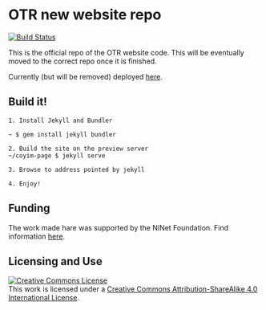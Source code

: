 # OTR new website repo

[![Build Status](https://api.travis-ci.com/otrv4/OTR-website.svg?branch=master)](https://travis-ci.com/github/otrv4/OTR-website)

This is the official repo of the OTR website code. This will be eventually
moved to the correct repo once it is finished.

Currently (but will be removed) deployed [here](https://safe-basin-61884.herokuapp.com).

## Build it!

```
1. Install Jekyll and Bundler

~ $ gem install jekyll bundler

2. Build the site on the preview server
~/coyim-page $ jekyll serve

3. Browse to address pointed by jekyll

4. Enjoy!
```

## Funding

The work made hare was supported by the NlNet Foundation.
Find information [here](https://nlnet.nl/project/OTR4/).

## Licensing and Use

<a rel="license" href="http://creativecommons.org/licenses/by-sa/4.0/"><img alt="Creative Commons License" style="border-width:0" src="https://i.creativecommons.org/l/by-sa/4.0/88x31.png" /></a><br />This work is licensed under a <a rel="license" href="http://creativecommons.org/licenses/by-sa/4.0/">Creative Commons Attribution-ShareAlike 4.0 International License</a>.
